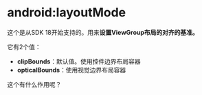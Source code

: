# android:layoutMode

这个是从SDK 18开始支持的。用来**设置ViewGroup布局的对齐的基准。**

它有2个值：

* **clipBounds**：默认值。使用控件边界布局容器
* **opticalBounds**：使用视觉边界布局容器

这个有什么作用呢？

